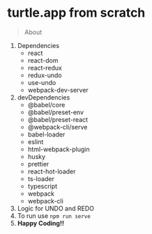 # turtle.app from scratch
> About

1. Dependencies
   - react
   - react-dom
   - react-redux
   - redux-undo
   - use-undo
   - webpack-dev-server
2. devDependencies
   - @babel/core
   - @babel/preset-env
   - @babel/preset-react
   - @webpack-cli/serve
   - babel-loader
   - eslint
   - html-webpack-plugin
   - husky
   - prettier
   - react-hot-loader
   - ts-loader
   - typescript
   - webpack
   - webpack-cli
3. Logic for UNDO and REDO
4. To run use `npm run serve`
5. **Happy Coding!!**


